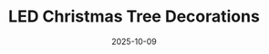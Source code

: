 ---
title: LED Christmas Tree Decorations
date: 2025-10-09
publish_on: "2025-10-09"
summary: A modern 3D-printed LED Christmas tree décor piece with twinkling multicolor or warm white lights, perfect for adding a festive glow to desks, mantles, or holiday displays.
tags: [Holiday, LED, PLA]
photos: ["/assets/img/led-tree-1.png"]
category: Holiday
detail: >
  These minimalist 3D-printed LED Christmas tree decorations blend modern design with cozy holiday ambiance — featuring clean geometric silhouettes illuminated by an internal LED strip. Available in twinkling multicolor or soft warm-white lighting, each tree casts a gentle festive glow without feeling flashy or overwhelming. Printed in durable PLA with a weighted base for stability, it’s an effortless accent for mantles, desks, nightstands, shelves, or windowsills. A contemporary upgrade from traditional décor — simple, elegant, and perfect for creating holiday atmosphere in both modern and classic spaces.
announce_title: "Available for purchase at the Wentzville Liberty Holiday Bazaar"
announce_text:  |
  <p>We'll have these LED Christmas Trees available at the <strong>Wentzville Liberty Holiday Bazaar</strong> on November 8, 2025. Please stop by and check them out!</p>
  <p><strong>Price: $25</strong></p>
  <br/>
  <p>Wentzville Liberty Holiday Bazaar</p>
  <p>November 8, 2025 9am - 3pm</p>
  <p>Liberty High School - 2275 Sommers Rd, Lake St. Louis, MO 63367</p>
announce_link_url: "https://www.wsdlibertyband.com/holiday-bazaar"
announce_link_label: "Event details"
announce_start: "2025-10-01"   # optional; show on/after this date
announce_end:   "2025-11-09"   # optional; hide after this date
---